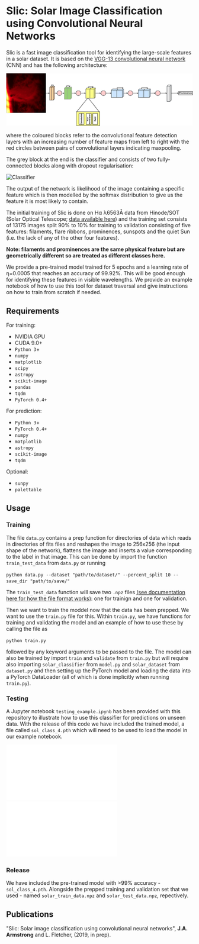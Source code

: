 # Slic: Solar Image Classification using Convolutional Neural Networks
Slic is a fast image classification tool for identifying the large-scale features in a solar dataset. It is based on the [VGG-13 convolutional neural network](https://arxiv.org/abs/1409.1556) (CNN) and has the following architecture:

![CNN architecture](examples/cnn.png)

where the coloured blocks refer to the convolutional feature detection layers with an increasing number of feature maps from left to right with the red circles between pairs of convolutional layers indicating maxpooling.

The grey block at the end is the classifier and consists of two fully-connected blocks along with dropout regularisation:

![Classifier](examples/classifier.png)

The output of the network is likelihood of the image containing a specific feature which is then modelled by the softmax distribution to give us the feature it is most likely to contain.

The initial training of Slic is done on H&alpha; &lambda;6563&#8491; data from Hinode/SOT (Solar Optical Telescope; [data available here](http://sdc.uio.no/sdc/)) and the training set consists of 13175 images split 90% to 10% for training to validation consisting of five features: filaments, flare ribbons, prominences, sunspots and the quiet Sun (i.e. the lack of any of the other four features).

**Note: filaments and prominences are the same physical feature but are geometrically different so are treated as different classes here.**

We provide a pre-trained model trained for 5 epochs and a learning rate of &eta;=0.0005 that reaches an accuracy of 99.92%. This will be good enough for identifying these features in visible wavelengths. We provide an example notebook of how to use this tool for dataset traversal and give instructions on how to train from scratch if needed.

## Requirements
For training:

* NVIDIA GPU
* CUDA 9.0+
* `Python 3`+
* `numpy`
* `matplotlib`
* `scipy`
* `astropy`
* `scikit-image`
* `pandas`
* `tqdm`
* `PyTorch 0.4+`

For prediction:

* `Python 3`+
* `PyTorch 0.4+`
* `numpy`
* `matplotlib`
* `astropy`
* `scikit-image`
* `tqdm`

Optional:

* `sunpy`
* `palettable`

## Usage
### Training
The file `data.py` contains a prep function for directories of data which reads in directories of fits files and reshapes the image to 256x256 (the input shape of the network), flattens the image and inserts a value corresponding to the label in that image. This can be done by import the function `train_test_data` from `data.py` or running

`python data.py --dataset "path/to/dataset/" --percent_split 10 --save_dir "path/to/save/"`

The `train_test_data` function will save two `.npz` files [(see documentation here for how the file format works)](https://docs.scipy.org/doc/numpy/reference/generated/numpy.savez_compressed.html#numpy.savez_compressed): one for trainign and one for validation.

Then we want to train the moddel now that the data has been prepped. We want to use the `train.py` file for this. Within `train.py`, we have functions for training and validating the model and an example of how to use these by calling the file as

`python train.py`

followed by any keyword arguments to be passed to the file. The model can also be trained by import `train` and `validate` from `train.py` but will require also importing `solar_classifier` from `model.py` and `solar_dataset` from `dataset.py` and then setting up the PyTorch model and loading the data into a PyTorch DataLoader (all of which is done implicitly when running `train.py`).

### Testing
A Jupyter notebook `testing_example.ipynb` has been provided with this repository to illustrate how to use this classifier for predictions on unseen data. With the release of this code we have included the trained model, a file called `sol_class_4.pth` which will need to be used to load the model in our example notebook.

![flareim](examples/6563flareim.pdf) ![flareprob](examples/6563flareprob.pdf)

### Release
We have included the pre-trained model with >99% accuracy - `sol_class_4.pth`. Alongside the prepped training and validation set that we used - named `solar_train_data.npz` and `solar_test_data.npz`, repectively.

## Publications
"Slic: Solar image classification using convolutional neural networks", **J.A. Armstrong** and L. Fletcher, (2019, in prep).
